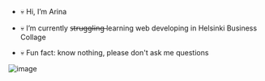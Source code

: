 - 💀 Hi, I’m Arina
- 💀 I’m currently s̶t̶r̶u̶g̶g̶l̶i̶n̶g̶ learning web developing in Helsinki Business Collage

- 💀 Fun fact: know nothing, please don't ask me questions

![image](https://github.com/Nanao907/Nanao907/assets/156178075/71a16bc3-3111-4121-8f61-735d151844a2)
